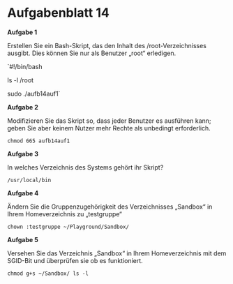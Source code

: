 # Aufgabenblatt 14

**Aufgabe 1**

Erstellen Sie ein Bash-Skript, das den Inhalt des /root-Verzeichnisses ausgibt. Dies können Sie nur als Benutzer „root“ erledigen.

`#!/bin/bash


ls -l /root


sudo ./aufb14auf1`

**Aufgabe 2**

Modifizieren Sie das Skript so, dass jeder Benutzer es ausführen kann; geben Sie aber keinem Nutzer mehr Rechte als unbedingt erforderlich.

`chmod 665 aufb14auf1`


**Aufgabe 3**

In welches Verzeichnis des Systems gehört ihr Skript?

`/usr/local/bin`


**Aufgabe 4**

Ändern Sie die Gruppenzugehörigkeit des Verzeichnisses „Sandbox“ in Ihrem Homeverzeichnis zu „testgruppe“

`chown :testgruppe ~/Playground/Sandbox/`


**Aufgabe 5**

Versehen Sie das Verzeichnis „Sandbox“ in Ihrem Homeverzeichnis mit dem SGID-Bit und überprüfen sie ob es funktioniert.

`chmod g+s ~/Sandbox/ ls -l`
